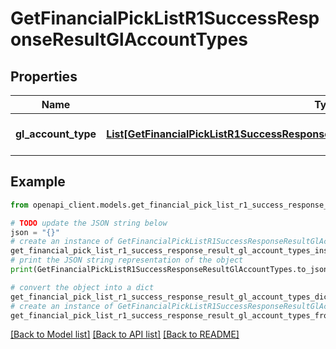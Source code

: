 # GetFinancialPickListR1SuccessResponseResultGlAccountTypes


## Properties

Name | Type | Description | Notes
------------ | ------------- | ------------- | -------------
**gl_account_type** | [**List[GetFinancialPickListR1SuccessResponseResultGlAccountTypesGlAccountTypeInner]**](GetFinancialPickListR1SuccessResponseResultGlAccountTypesGlAccountTypeInner.md) | A list of GL account types. | 

## Example

```python
from openapi_client.models.get_financial_pick_list_r1_success_response_result_gl_account_types import GetFinancialPickListR1SuccessResponseResultGlAccountTypes

# TODO update the JSON string below
json = "{}"
# create an instance of GetFinancialPickListR1SuccessResponseResultGlAccountTypes from a JSON string
get_financial_pick_list_r1_success_response_result_gl_account_types_instance = GetFinancialPickListR1SuccessResponseResultGlAccountTypes.from_json(json)
# print the JSON string representation of the object
print(GetFinancialPickListR1SuccessResponseResultGlAccountTypes.to_json())

# convert the object into a dict
get_financial_pick_list_r1_success_response_result_gl_account_types_dict = get_financial_pick_list_r1_success_response_result_gl_account_types_instance.to_dict()
# create an instance of GetFinancialPickListR1SuccessResponseResultGlAccountTypes from a dict
get_financial_pick_list_r1_success_response_result_gl_account_types_from_dict = GetFinancialPickListR1SuccessResponseResultGlAccountTypes.from_dict(get_financial_pick_list_r1_success_response_result_gl_account_types_dict)
```
[[Back to Model list]](../README.md#documentation-for-models) [[Back to API list]](../README.md#documentation-for-api-endpoints) [[Back to README]](../README.md)


